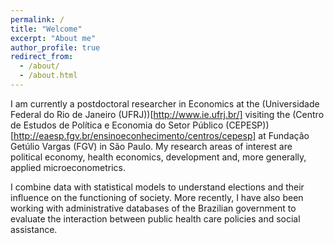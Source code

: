 ```yaml
---
permalink: /
title: "Welcome"
excerpt: "About me"
author_profile: true
redirect_from: 
  - /about/
  - /about.html
---
```




I am currently a postdoctoral researcher in Economics at the (Universidade Federal do Rio de Janeiro (UFRJ))[http://www.ie.ufrj.br/] visiting the (Centro de Estudos de Política e Economia do Setor Público (CEPESP))[http://eaesp.fgv.br/ensinoeconhecimento/centros/cepesp] at Fundação Getúlio Vargas (FGV) in São Paulo. My research areas of interest are political economy, health economics, development and, more generally, applied microeconometrics. 

I combine data with statistical models to understand elections and their influence on the functioning of society. More recently, I have also been working with administrative databases of the Brazilian government to evaluate the interaction between public health care policies and social assistance.
